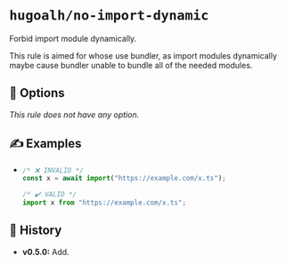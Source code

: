 # `hugoalh/no-import-dynamic`

Forbid import module dynamically.

This rule is aimed for whose use bundler, as import modules dynamically maybe cause bundler unable to bundle all of the needed modules.

## 🔧 Options

*This rule does not have any option.*

## ✍️ Examples

- ```ts
  /* ❌ INVALID */
  const x = await import("https://example.com/x.ts");

  /* ✔️ VALID */
  import x from "https://example.com/x.ts";
  ```

## 📜 History

- **v0.5.0:** Add.
